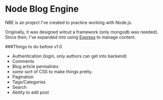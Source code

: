 Node Blog Engine
==============

NBE is an project I've created to practice working with Node.js.

Originally, it was designed witout a framework (only mongodb was needed).  Since then, I've expanded into using [Express](http://expressjs.com/) to manage content.

###Things to do before v1.0
 - Authentication (login, only authors can get into backend)
 - Comments
 - Blog article permalinks
 - *some* sort of CSS to make things pretty.
 - Pagination
 - Tags/Categories
 - Search
 - Ability to edit post
